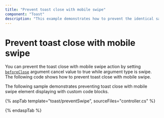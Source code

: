 ```yaml
---
title: "Prevent toast close with mobile swipe"
component: "Toast"
description: "This example demonstrates how to prevent the identical same Syncfusion ASP.NET Core Toast is displayed on a screen."
---
```


# Prevent toast close with mobile swipe

You can prevent the toast close with mobile swipe action by setting [`beforeClose`](https://help.syncfusion.com/cr/aspnetcore-js2/Syncfusion.EJ2.Notifications.Toast.html#Syncfusion_EJ2_Notifications_Toast_BeforeClose) argument cancel value to true while argument type is swipe. The following code shows how to prevent toast close with mobile swipe.

The following sample demonstrates preventing toast close with mobile swipe element displaying with custom code blocks.

{% aspTab template="toast/preventSwipe", sourceFiles="controller.cs" %}

{% endaspTab %}